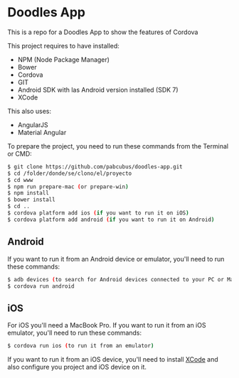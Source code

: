 # Doodles App
This is a repo for a Doodles App to show the features of Cordova

This project requires to have installed:
- NPM (Node Package Manager)
- Bower
- Cordova
- GIT
- Android SDK with las Android version installed (SDK 7)
- XCode

This also uses:
- AngularJS
- Material Angular

To prepare the project, you need to run these commands from the Terminal or CMD:
```sh
$ git clone https://github.com/pabcubus/doodles-app.git
$ cd /folder/donde/se/clono/el/proyecto
$ cd www
$ npm run prepare-mac (or prepare-win)
$ npm install
$ bower install
$ cd ..
$ cordova platform add ios (if you want to run it on iOS)
$ cordova platform add android (if you want to run it on Android)
```

## Android
If you want to run it from an Android device or emulator, you'll need to run these commands:
```sh
$ adb devices (to search for Android devices connected to your PC or Mac including emulators)
$ cordova run android
```
## iOS
For iOS you'll need a MacBook Pro.
If you want to run it from an iOS emulator, you'll need to run these commands:
```sh
$ cordova run ios (to run it from an emulator)
```
If you want to run it from an iOS device, you'll need to install [XCode](https://developer.apple.com/xcode/) and also configure you project and iOS device on it.
